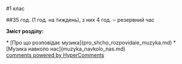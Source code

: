 <div id="hypercomments_widget" class="js-hypercomments-widget invisible"></div>


#1 клас 


##35 год. (1 год. на тиждень), з них 4 год. ‒ резервний час

<p><b>Зміст розділу:</b></p>
  * [Про що розповідає музика](pro_shcho_rozpovidaie_muzyka.md)
  * [Музика навколо нас](muzyka_navkolo_nas.md)

<div class="js-hypercomments-container">
    <a href="http://hypercomments.com" class="hc-link" title="comments widget">comments powered by HyperComments</a>
</div>